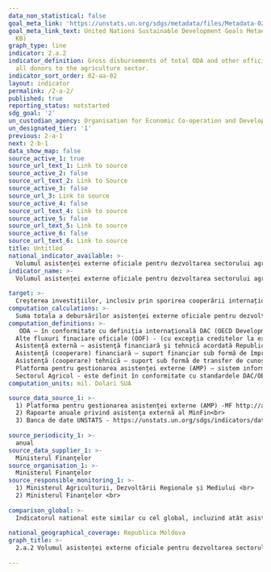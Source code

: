 ```yaml
---
data_non_statistical: false
goal_meta_link: 'https://unstats.un.org/sdgs/metadata/files/Metadata-02-0A-02.pdf '
goal_meta_link_text: United Nations Sustainable Development Goals Metadata (PDF 210
  KB)
graph_type: line
indicator: 2.a.2
indicator_definition: Gross disbursements of total ODA and other official flows from
  all donors to the agriculture sector.
indicator_sort_order: 02-aa-02
layout: indicator
permalink: /2-a-2/
published: true
reporting_status: notstarted
sdg_goal: '2'
un_custodian_agency: Organisation for Economic Co-operation and Development (OECD)
un_designated_tier: '1'
previous: 2-a-1
next: 2-b-1
data_show_map: false
source_active_1: true
source_url_text_1: Link to source
source_active_2: false
source_url_text_2: Link to Source
source_active_3: false
source_url_3: Link to source
source_active_4: false
source_url_text_4: Link to source
source_active_5: false
source_url_text_5: Link to source
source_active_6: false
source_url_text_6: Link to source
title: Untitled
national_indicator_available: >-
  Volumul asistenței externe oficiale pentru dezvoltarea sectorului agricol
indicator_name: >-
  Volumul asistenței externe oficiale pentru dezvoltarea sectorului agricol <br> 
  
target: >-
  Creșterea investițiilor, inclusiv prin sporirea cooperării internaționale, în infrastructura rurală, cercetarea agricolă și extindere agricolă, dezvoltarea tehnologiei și crearea băncilor genetice de plante și animale pentru a spori capacitatea productivă agricolă în țările în curs de dezvoltare, în special în țările cel mai puțin dezvoltate
computation_calculations: >-
  Suma totala a debursărilor asistenței externe oficiale pentru dezvoltare (ODA) și altor fluxuri financiare oficiale (OOF) de la toți donatorii  pentru dezvoltarea sectorului agricol.
computation_definitions: >-
   ODA – în conformitate cu definiția internațională DAC (OECD Development Assistance Committee) aceasta reprezintă "fluxurile către țări și teritorii din lista DAC a beneficiarilor de ODA și ale instituțiilor multilaterale care sunt : (i) furnizate de agenții oficiale, inclusiv de guvernele nationale și locale sau de agențiile executive ale acestora; și (ii) fiecare tranzacție este gestionată cu obiectivul principal de promovare a dezvoltării economice și a bunăstării țărilor în curs de dezvoltare; și este de natură concesională și transmite un element de grant de cel puțin 25% (calculat la o rată de reducere de 10%). ( A se vedea http://www.oecd.org/dac/stats/officialdevelopmentassistancedefinitionandcoverage.htm) <br> 
  Alte fluxuri finaciare oficiale (OOF) - (cu excepția creditelor la export sprijinite oficial) sunt definite ca fiind tranzacții efectuate de sectorul oficial care nu îndeplinesc condițiile de eligibilitate ca ODA, fie pentru că nu vizează în primul rând dezvoltarea, fie pentru că nu sunt suficient de concesionale (a se vedea http://www.oecd.org/dac/stats/documentupload/DCDDAC(2016)3FINAL.pdf , Paragraful 24.  <br> 
  Asistență externă – asistenţă financiară și tehnică acordată Republicii Moldova, Guvernului și/sau altor autorități publice de către comunitatea creditorilor/donatorilor (art.9 din HG nr. 377 din 25.04.2018, cu privire la reglementarea cadrului instituțional și mecanismului de coordonare și management  al asistenței externe).<br> 
  Asistenţă (cooperare) financiară – suport financiar sub formă de împrumuturi, granturi, inclusiv livrări de bunuri și/sau lucrări pentru implementarea proiectelor/programelor;<br> 
  Asistenţă (cooperare) tehnică – suport sub formă de transfer de cunoştinţe, inclusiv tehnologii, metodologii şi tehnici în cadrul proiectelor/programelor;<br> 
  Platforma pentru gestionarea asistenței externe (AMP) – sistem informațional automatizat accesibil on-line, în cadrul căruia este încărcată și stocată informația privind   proiectele/programele de asistență externă din Republica Moldova, http://amp.gov.md/TEMPLATE/ampTemplate/dashboard/build/index.html.<br> 
  Sectorul Agricol - este definit în conformitate cu standardele DAC/OECD și cuprinde toate codurile sectoriale conform clasificarii CRS din sectiunea 311 'Agricultura'  (a se   vedea aici: http://www.oecd.org/dac/stats/purposecodessectorclassification.htm) <br> 
computation_units: mil. Dolari SUA 

source_data_source_1: >-
  1) Platforma pentru gestionarea asistenței externe (AMP) -MF http://amp.gov.md/portal/sites/default/files/inline/amp-planul_de_gestiune_a_datelor_0.pdf<br> 
  2) Rapoarte anuale privind asistenţa externă al MinFin<br> 
  3) Banca de date UNSTATS - https://unstats.un.org/sdgs/indicators/database/<br> 
  
source_periodicity_1: >-
  anual
source_data_supplier_1: >-
  Ministerul Finanţelor
source_organisation_1: >-
  Ministerul Finanţelor
source_responsible_monitoring_1: >-
  1) Ministerul Agriculturii, Dezvoltării Regionale și Mediului <br> 
  2) Ministerul Finanţelor <br> 
  
comparison_global: >-
  Indicatorul national este similar cu cel global, incluzind atât asistenta externa oficială pentru dezvoltare, cât si alte fluxuri oficiale de fonduri<br> 
  
national_geographical_coverage: Republica Moldova
graph_title: >-
  2.a.2 Volumul asistenței externe oficiale pentru dezvoltarea sectorului agricol <br> 
  
---
```


